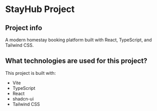 # StayHub Project

## Project info

A modern homestay booking platform built with React, TypeScript, and Tailwind CSS.

## What technologies are used for this project?

This project is built with:

- Vite
- TypeScript
- React
- shadcn-ui
- Tailwind CSS

